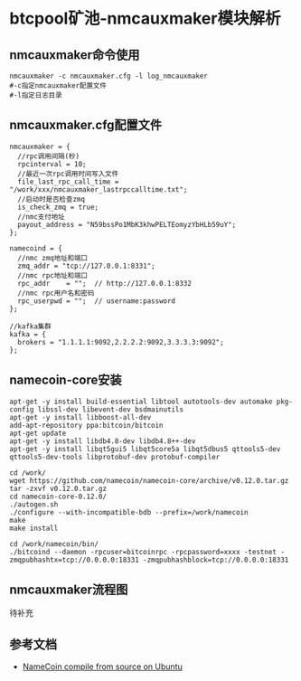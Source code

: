 # btcpool矿池-nmcauxmaker模块解析

## nmcauxmaker命令使用

```shell
nmcauxmaker -c nmcauxmaker.cfg -l log_nmcauxmaker
#-c指定nmcauxmaker配置文件
#-l指定日志目录
```

## nmcauxmaker.cfg配置文件

```
nmcauxmaker = {
  //rpc调用间隔(秒)
  rpcinterval = 10;
  //最近一次rpc调用时间写入文件
  file_last_rpc_call_time = "/work/xxx/nmcauxmaker_lastrpccalltime.txt";
  //启动时是否检查zmq
  is_check_zmq = true;
  //nmc支付地址
  payout_address = "N59bssPo1MbK3khwPELTEomyzYbHLb59uY";
};

namecoind = {
  //nmc zmq地址和端口
  zmq_addr = "tcp://127.0.0.1:8331";
  //nmc rpc地址和端口
  rpc_addr    = "";  // http://127.0.0.1:8332
  //nmc rpc用户名和密码
  rpc_userpwd = "";  // username:password
};

//kafka集群
kafka = {
  brokers = "1.1.1.1:9092,2.2.2.2:9092,3.3.3.3:9092";
};

```

## namecoin-core安装

```
apt-get -y install build-essential libtool autotools-dev automake pkg-config libssl-dev libevent-dev bsdmainutils
apt-get -y install libboost-all-dev
add-apt-repository ppa:bitcoin/bitcoin
apt-get update
apt-get -y install libdb4.8-dev libdb4.8++-dev
apt-get -y install libqt5gui5 libqt5core5a libqt5dbus5 qttools5-dev qttools5-dev-tools libprotobuf-dev protobuf-compiler

cd /work/
wget https://github.com/namecoin/namecoin-core/archive/v0.12.0.tar.gz
tar -zxvf v0.12.0.tar.gz
cd namecoin-core-0.12.0/
./autogen.sh
./configure --with-incompatible-bdb --prefix=/work/namecoin
make
make install

cd /work/namecoin/bin/
./bitcoind --daemon -rpcuser=bitcoinrpc -rpcpassword=xxxx -testnet -zmqpubhashtx=tcp://0.0.0.0:18331 -zmqpubhashblock=tcp://0.0.0.0:18331
```

## nmcauxmaker流程图

待补充

## 参考文档

* [NameCoin compile from source on Ubuntu](http://www.reynoldtech.com/namecoin-compile-from-source-on-ubuntu/)